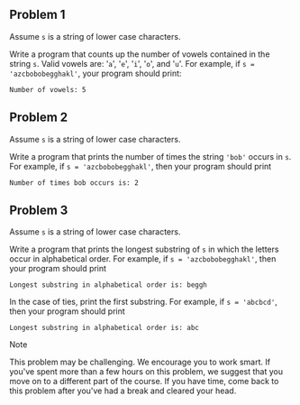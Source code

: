 ## Problem 1

Assume `s` is a string of lower case characters.

Write a program that counts up the number of vowels contained in the string `s`. Valid vowels are: '`a`', '`e`', '`i`', '`o`', and '`u`'. For example, if `s = 'azcbobobegghakl'`, your program should print:

```
Number of vowels: 5
```

## Problem 2

Assume `s` is a string of lower case characters.

Write a program that prints the number of times the string `'bob'` occurs in `s`. For example, if `s = 'azcbobobegghakl'`, then your program should print

```
Number of times bob occurs is: 2
```


## Problem 3

Assume `s` is a string of lower case characters.

Write a program that prints the longest substring of `s` in which the letters occur in alphabetical order. For example, if `s = 'azcbobobegghakl'`, then your program should print

```
Longest substring in alphabetical order is: beggh
```

In the case of ties, print the first substring. For example, if `s = 'abcbcd'`, then your program should print

```
Longest substring in alphabetical order is: abc
```
> [!NOTE]
> This problem may be challenging. We encourage you to work smart. If you've spent more than a few hours on this problem, we suggest that you move on to a different part of the course. If you have time, come back to this problem after you've had a break and cleared your head.